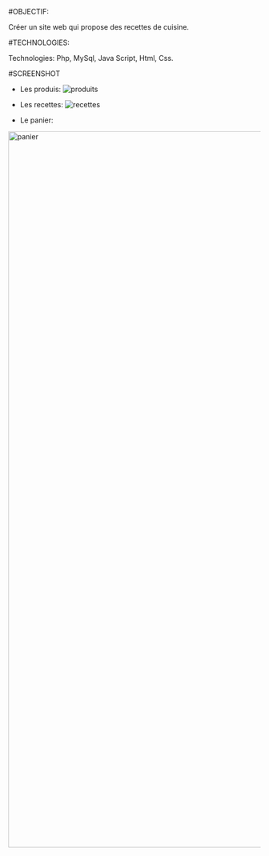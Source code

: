 #OBJECTIF:

Créer un site web qui propose des recettes de cuisine.

#TECHNOLOGIES:

Technologies: Php, MySql, Java Script, Html, Css.

#SCREENSHOT

- Les produis:
![produits](https://user-images.githubusercontent.com/73828008/209836343-66f489a9-f438-4a51-9f1a-9bfddceadba9.png)

- Les recettes:
![recettes](https://user-images.githubusercontent.com/73828008/209836434-9210081b-1784-491f-b937-458b856b8336.png)

- Le panier:
<img width="1431" alt="panier" src="https://user-images.githubusercontent.com/73828008/209836776-dfe09ed4-6d1c-4a62-9a86-8e78877471db.png">
